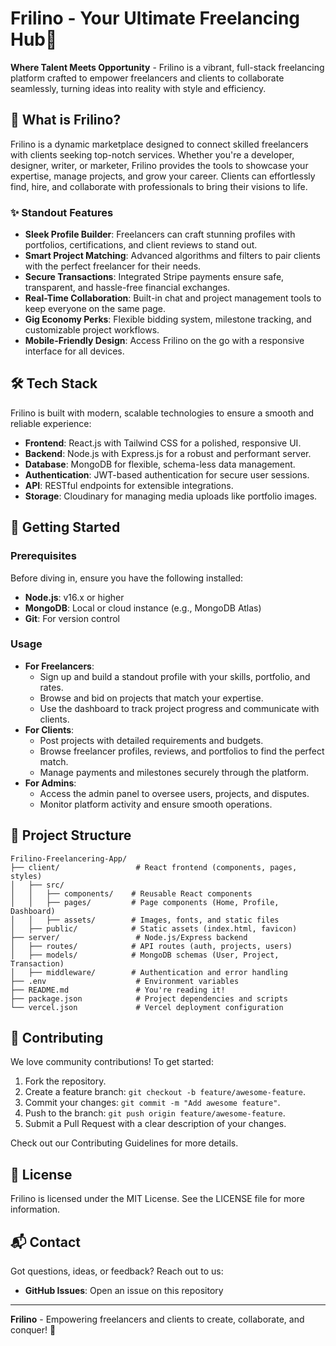 #  Frilino - Your Ultimate Freelancing Hub🚀

**Where Talent Meets Opportunity** - Frilino is a vibrant, full-stack freelancing platform crafted to empower freelancers and clients to collaborate seamlessly, turning ideas into reality with style and efficiency.

## 🎉 What is Frilino?

Frilino is a dynamic marketplace designed to connect skilled freelancers with clients seeking top-notch services. Whether you're a developer, designer, writer, or marketer, Frilino provides the tools to showcase your expertise, manage projects, and grow your career. Clients can effortlessly find, hire, and collaborate with professionals to bring their visions to life.

### ✨ Standout Features

- **Sleek Profile Builder**: Freelancers can craft stunning profiles with portfolios, certifications, and client reviews to stand out.
- **Smart Project Matching**: Advanced algorithms and filters to pair clients with the perfect freelancer for their needs.
- **Secure Transactions**: Integrated Stripe payments ensure safe, transparent, and hassle-free financial exchanges.
- **Real-Time Collaboration**: Built-in chat and project management tools to keep everyone on the same page.
- **Gig Economy Perks**: Flexible bidding system, milestone tracking, and customizable project workflows.
- **Mobile-Friendly Design**: Access Frilino on the go with a responsive interface for all devices.

## 🛠️ Tech Stack

Frilino is built with modern, scalable technologies to ensure a smooth and reliable experience:

- **Frontend**: React.js with Tailwind CSS for a polished, responsive UI.
- **Backend**: Node.js with Express.js for a robust and performant server.
- **Database**: MongoDB for flexible, schema-less data management.
- **Authentication**: JWT-based authentication for secure user sessions.
- **API**: RESTful endpoints for extensible integrations.
- **Storage**: Cloudinary for managing media uploads like portfolio images.

## 🚀 Getting Started

### Prerequisites

Before diving in, ensure you have the following installed:

- **Node.js**: v16.x or higher
- **MongoDB**: Local or cloud instance (e.g., MongoDB Atlas)
- **Git**: For version control

### Usage

- **For Freelancers**:
  - Sign up and build a standout profile with your skills, portfolio, and rates.
  - Browse and bid on projects that match your expertise.
  - Use the dashboard to track project progress and communicate with clients.
- **For Clients**:
  - Post projects with detailed requirements and budgets.
  - Browse freelancer profiles, reviews, and portfolios to find the perfect match.
  - Manage payments and milestones securely through the platform.
- **For Admins**:
  - Access the admin panel to oversee users, projects, and disputes.
  - Monitor platform activity and ensure smooth operations.

## 📂 Project Structure

```
Frilino-Freelancering-App/
├── client/                 # React frontend (components, pages, styles)
│   ├── src/
│   │   ├── components/    # Reusable React components
│   │   ├── pages/         # Page components (Home, Profile, Dashboard)
│   │   ├── assets/        # Images, fonts, and static files
│   ├── public/            # Static assets (index.html, favicon)
├── server/                 # Node.js/Express backend
│   ├── routes/            # API routes (auth, projects, users)
│   ├── models/            # MongoDB schemas (User, Project, Transaction)
│   ├── middleware/        # Authentication and error handling
├── .env                    # Environment variables
├── README.md               # You're reading it!
├── package.json            # Project dependencies and scripts
└── vercel.json             # Vercel deployment configuration
```

## 🤝 Contributing

We love community contributions! To get started:

1. Fork the repository.
2. Create a feature branch: `git checkout -b feature/awesome-feature`.
3. Commit your changes: `git commit -m "Add awesome feature"`.
4. Push to the branch: `git push origin feature/awesome-feature`.
5. Submit a Pull Request with a clear description of your changes.

Check out our Contributing Guidelines for more details.

## 📜 License

Frilino is licensed under the MIT License. See the LICENSE file for more information.

## 📬 Contact

Got questions, ideas, or feedback? Reach out to us:

- **GitHub Issues**: Open an issue on this repository

---

**Frilino** - Empowering freelancers and clients to create, collaborate, and conquer! 🚀
